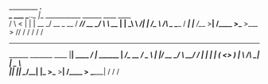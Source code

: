 _________        ___.                                      
\_   ___ \___.__.\_ |__   ___________  ______ ____   ____  
/    \  \<   |  | | __ \_/ __ \_  __ \/  ___// __ \_/ ___\ 
\     \___\___  | | \_\ \  ___/|  | \/\___ \\  ___/\  \___ 
 \______  / ____| |___  /\___  >__|  /____  >\___  >\___  >
        \/\/          \/     \/           \/     \/     \/ 
__________                   __               __           
\______   \_______  ____    |__| ____   _____/  |_  ______ 
 |     ___/\_  __ \/  _ \   |  |/ __ \_/ ___\   __\/  ___/ 
 |    |     |  | \(  <_> )  |  \  ___/\  \___|  |  \___ \  
 |____|     |__|   \____/\__|  |\___  >\___  >__| /____  > 
                        \______|    \/     \/          \/  
